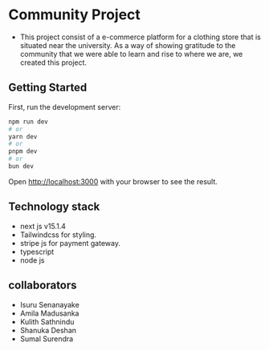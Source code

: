 # Community Project

- This project consist of a e-commerce platform for a clothing store that is situated near the university. As a way of showing gratitude to the community that we were able to learn and rise to where we are, we created this project.

## Getting Started

First, run the development server:

```bash
npm run dev
# or
yarn dev
# or
pnpm dev
# or
bun dev
```

Open [http://localhost:3000](http://localhost:3000) with your browser to see the result.

## Technology stack

- next js v15.1.4
- Tailwindcss for styling.
- stripe js for payment gateway.
- typescript
- node js


## collaborators 

- Isuru Senanayake
- Amila Madusanka
- Kulith Sathnindu
- Shanuka Deshan
- Sumal Surendra


